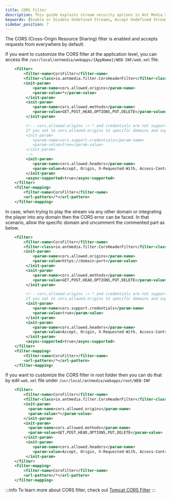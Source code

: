 ```yaml
---
title: CORS Filter
description: This guide explains stream security options in Ant Media Server and how you can enable, disable, or accept undefined Streams.
keywords: [Enable or Disable Undefined Streams, Accept Undefined Streams, One Time Token Control, Stream security, Ant Media Server Documentation, Ant Media Server Tutorials]
sidebar_position: 7
---
```


The CORS (Cross-Origin Resource Sharing) filter is enabled and accepts requests from everywhere by default.

If you want to customize the CORS filter at the application level, you can access the ```/usr/local/antmedia/webapps/{AppName}/WEB-INF/web.xml``` file.

```xml
	<filter>
		<filter-name>CorsFilter</filter-name>
		<filter-class>io.antmedia.filter.CorsHeaderFilter</filter-class>
		<init-param>
		    <param-name>cors.allowed.origins</param-name>
		    <param-value>*</param-value>
		 </init-param>
		 <init-param>
		 	<param-name>cors.allowed.methods</param-name>
		 	<param-value>GET,POST,HEAD,OPTIONS,PUT,DELETE</param-value>
		 </init-param>

		 <!-- cors.allowed.origins -> * and credentials are not supported at the same time.
		 If you set to cors.allowed.origins to specific domains and support credentials open the below lines
		 <init-param>
            <param-name>cors.support.credentials</param-name>
            <param-value>true</param-value>
         </init-param>
         -->
		 <init-param>
		 	<param-name>cors.allowed.headers</param-name>
            <param-value>Accept, Origin, X-Requested-With, Access-Control-Request-Headers, Content-Type, Access-Control-Request-Method, Authorization</param-value>
         </init-param>
         <async-supported>true</async-supported>
	</filter>
	<filter-mapping>
		<filter-name>CorsFilter</filter-name>
		<url-pattern>/*</url-pattern>
	</filter-mapping>
```

In case, when trying to play the stream via any other domain or integrating the player into any domain then the CORS error can be faced. In that scenario, allow the specific domain and uncomment the commented part as below.

```xml
	<filter>
		<filter-name>CorsFilter</filter-name>
		<filter-class>io.antmedia.filter.CorsHeaderFilter</filter-class>
		<init-param>
		    <param-name>cors.allowed.origins</param-name>
		    <param-value>https://domain:port</param-value>
		 </init-param>
		 <init-param>
		 	<param-name>cors.allowed.methods</param-name>
		 	<param-value>GET,POST,HEAD,OPTIONS,PUT,DELETE</param-value>
		 </init-param>

		 <!-- cors.allowed.origins -> * and credentials are not supported at the same time.
		 If you set to cors.allowed.origins to specific domains and support credentials open the below lines -->
		 <init-param>
            <param-name>cors.support.credentials</param-name>
            <param-value>true</param-value>
         </init-param>
		 <init-param>
		 	<param-name>cors.allowed.headers</param-name>
            <param-value>Accept, Origin, X-Requested-With, Access-Control-Request-Headers, Content-Type, Access-Control-Request-Method, Authorization</param-value>
         </init-param>
         <async-supported>true</async-supported>
	</filter>
	<filter-mapping>
		<filter-name>CorsFilter</filter-name>
		<url-pattern>/*</url-pattern>
	</filter-mapping>
```

If you want to customize the CORS filter in root folder then you can do that by edit `web.xml` file under `/usr/local/antmedia/webapps/root/WEB-INF`

```xml
	<filter>
		<filter-name>CorsFilter</filter-name>
		<filter-class>io.antmedia.filter.CorsHeaderFilter</filter-class>
		<init-param>
		  <param-name>cors.allowed.origins</param-name>
		  <param-value>*</param-value>
		</init-param>
		<init-param>
		  <param-name>cors.allowed.methods</param-name>
		  <param-value>GET,POST,HEAD,OPTIONS,PUT,DELETE</param-value>
		</init-param>
		 <init-param>
		 	<param-name>cors.allowed.headers</param-name>
            <param-value>Accept, Origin, X-Requested-With, Access-Control-Request-Headers, Content-Type, Access-Control-Request-Method, Authorization, ProxyAuthorization</param-value>
         </init-param>
	</filter>
	<filter-mapping>
		<filter-name>CorsFilter</filter-name>
		<url-pattern>/*</url-pattern>
	</filter-mapping>
```

:::info
To learn more about CORS filter, check out [Tomcat CORS Filter](https://tomcat.apache.org/tomcat-8.0-doc/api/index.html?org/apache/catalina/filters/CorsFilter.html)
:::
